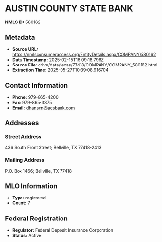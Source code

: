 # AUSTIN COUNTY STATE BANK

**NMLS ID:** 580162

## Metadata
- **Source URL:** https://nmlsconsumeraccess.org/EntityDetails.aspx/COMPANY/580162
- **Data Timestamp:** 2025-02-15T16:09:18.796Z
- **Source File:** drive/data/texas/77418/COMPANY/COMPANY_580162.html
- **Extraction Time:** 2025-05-27T10:39:08.916704

## Contact Information
- **Phone:** 979-865-4200
- **Fax:** 979-865-3375
- **Email:** dhansen@acsbank.com

## Addresses
### Street Address
436 South Front Street; Bellville, TX 77418-2413

### Mailing Address
P.O. Box 1466; Bellville, TX 77418

## MLO Information
- **Type:** registered
- **Count:** 7

## Federal Registration
- **Regulator:** Federal Deposit Insurance Corporation
- **Status:** Active
